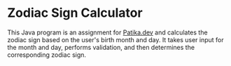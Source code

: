 # Zodiac Sign Calculator 
This Java program is an assignment for [Patika.dev](https://patika.dev) and calculates the zodiac sign based on the user's birth month and day. It takes user input for the month and day, performs validation, and then determines the corresponding zodiac sign.
